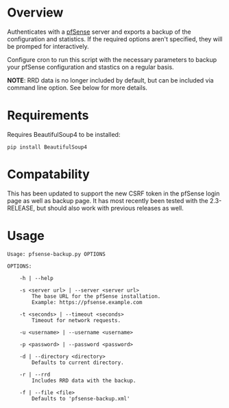 Overview
========

Authenticates with a [pfSense](http://www.pfsense.org/) server and exports
a backup of the configuration and statistics. If the required options aren't
specified, they will be promped for interactively.

Configure cron to run this script with the necessary parameters to backup your
pfSense configuration and stastics on a regular basis.

**NOTE**: RRD data is no longer included by default, but can be included via command line option. See below for more details.

Requirements
============

Requires BeautifulSoup4 to be installed:

    pip install BeautifulSoup4

Compatability
=============

This has been updated to support the new CSRF token in the pfSense login page as well as backup page. It has most recently been tested with the 2.3-RELEASE, but should also work with previous releases as well.

Usage
=====

    Usage: pfsense-backup.py OPTIONS

    OPTIONS:

        -h | --help

        -s <server url> | --server <server url>
            The base URL for the pfSense installation.
            Example: https://pfsense.example.com
            
        -t <seconds> | --timeout <seconds>
            Timeout for network requests.

        -u <username> | --username <username>
        
        -p <password> | --password <password>

        -d | --directory <directory>
            Defaults to current directory.

        -r | --rrd
            Includes RRD data with the backup.

        -f | --file <file>
            Defaults to 'pfsense-backup.xml'


